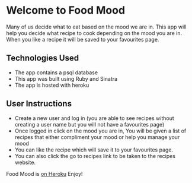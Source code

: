# Welcome to Food Mood

Many of us decide what to eat based on the mood we are in.  This app will help you decide what recipe to cook depending on the mood you are in. When you like a recipe it will be saved to your favourites page.

## Technologies Used
 * The app contains a psql database
 * This app was built using Ruby and Sinatra
 * The app is hosted with heroku

 ## User Instructions
 * Create a new user and log in (you are able to see recipes without creating a user name but you will not have a favourites page)
 * Once logged in click on the mood you are in, You will be given a list of recipes that either compliment your mood or help you manage your mood
 * You can like the recipe which will save it to your favourites page.
 * You can also click the go to recipes link to be taken to the recipes website.




Food Mood is [on Heroku](https://mood-recipe.herokuapp.com/) Enjoy!
